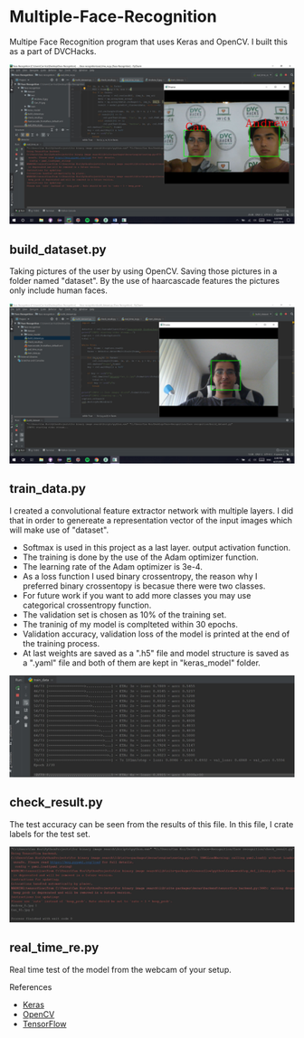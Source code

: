 # Multiple-Face-Recognition

Multipe Face Recognition program that uses Keras and OpenCV. I built this as a part of DVCHacks.

![Testing Image](Test.jpg)

## build_dataset.py

Taking pictures of the user by using OpenCV. Saving those pictures in a folder named "dataset". By the use of haarcascade features the pictures only include human faces.

![Creating a Dataset](Build_Dataset.jpg)

## train_data.py

I created a convolutional feature extractor network with multiple layers. I did that in order to genereate a representation vector of the input images which will make use of "dataset". 
- Softmax is used in this project as a last layer. output activation function. 
- The training is done by the use of the Adam optimizer function. 
- The learning rate of the Adam optimizer is 3e-4. 
- As a loss function I used binary crossentropy, the reason why I preferred binary crossentopy is becasue there were two classes. 
- For future work if you want to add more classes you may use categorical crossentropy function. 
- The validation set is chosen as 10% of the training set.
- The traninig of my model is complteted within 30 epochs. 
- Validation accuracy, validation loss of the model is printed at the end of the training process. 
- At last weights are saved as a ".h5" file and model structure is saved as a ".yaml" file and both of them are kept in "keras_model" folder.  

![Training the Model](Train_Data.jpg)

## check_result.py

The test accuracy can be seen from the results of this file. In this file, I crate labels for the test set.

![Creating a Dataset](Check_Result.jpg)

## real_time_re.py

Real time test of the model from the webcam of your setup.

References
- [Keras](https://keras.io/)
- [OpenCV](https://opencv.org/)
- [TensorFlow](https://www.tensorflow.org/)
